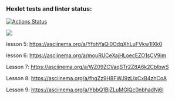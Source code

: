 ### Hexlet tests and linter status:
[![Actions Status](https://github.com/Tema19/fullstack-javascript-project-44/workflows/hexlet-check/badge.svg)](https://github.com/Tema19/fullstack-javascript-project-44/actions)

<a href="https://codeclimate.com/github/Tema19/fullstack-javascript-project-44/maintainability"><img src="https://api.codeclimate.com/v1/badges/19a61a9b62485f1cba17/maintainability" /></a>

lesson 5:
https://asciinema.org/a/YfohYaQi0OdgXhLuFVkw1IXk0

lesson 6:
https://asciinema.org/a/mouRUCeXajHLoecEZO1sCV9im

Lesson 7: 
https://asciinema.org/a/WZ09ZCVaqSTr2Z8A6k2CblbwS

Lesson 8: 
https://asciinema.org/a/fhqZz9H8FWJ9zLIxCxB4zhCoA

Lesson 9: 
https://asciinema.org/a/YbbQ1BjZLuMGlQc0nbhadNj6I

